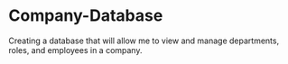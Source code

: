 # Company-Database
Creating a database that will allow me to view and manage departments, roles, and employees in a company.

